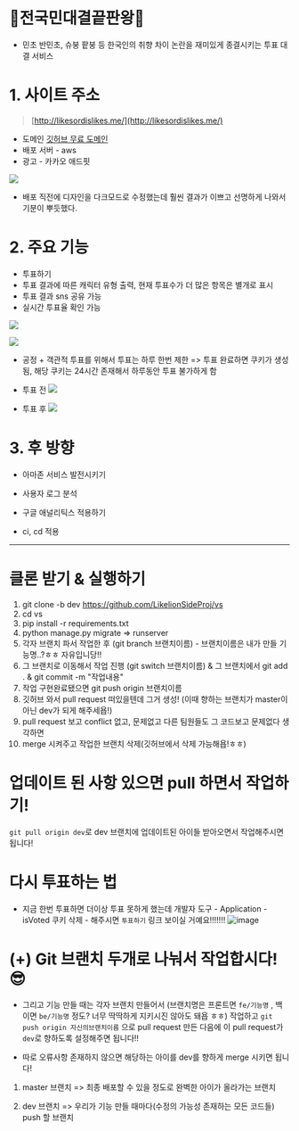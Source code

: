  # 🌟전국민대결끝판왕🌟
 - 민초 반민초, 슈붕 팥붕 등 한국인의 취향 차이 논란을 재미있게 종결시키는 투표 대결 서비스
 
# 1. 사이트 주소
> [http://likesordislikes.me/](http://likesordislikes.me/)
- 도메인 [깃허브 무료 도메인](https://education.github.com/pack)
- 배포 서버 - aws
- 광고 - 카카오 애드핏

![](https://images.velog.io/images/myway00/post/0338bf90-2e32-4ce7-8fdb-bce57ccdc66e/%EB%85%B9%ED%99%94_2022_02_27_01_01_41_870.gif)

- 배포 직전에 디자인을 다크모드로 수정했는데 훨씬 결과가 이쁘고 선명하게 나와서 기분이 뿌듯했다.


# 2. 주요 기능
- 투표하기
- 투표 결과에 따른 캐릭터 유형 출력, 현재 투표수가 더 많은 항목은 별개로 표시
- 투표 결과 sns 공유 가능
- 실시간 투표율 확인 가능

![](https://images.velog.io/images/myway00/post/0104bbc3-469b-45a2-a3a3-a32ef926bf38/%EB%85%B9%ED%99%94_2022_02_27_01_03_32_192.gif)

![](https://images.velog.io/images/myway00/post/246b00d3-0ac9-4957-b36d-4c76320a717b/%EB%85%B9%ED%99%94_2022_02_27_01_07_33_787.gif)

- 공정 + 객관적 투표를 위해서 투표는 하루 한번 제한
=> 투표 완료하면 쿠키가 생성됨, 해당 쿠키는 24시간 존재해서 하루동안 투표 불가하게 함

- 투표 전
![](https://images.velog.io/images/myway00/post/75966ab6-dbd7-41ed-9ad1-b5ed5b0b20b2/image.png)
- 투표 후
![](https://images.velog.io/images/myway00/post/a29213cb-3f8d-4c8b-9229-630d517f00f3/image.png)

# 3. 후 방향
- 아마존 서비스 발전시키기

- 사용자 로그 분석

- 구글 애널리틱스 적용하기

- ci, cd 적용


____________________________________________________________________________________________________________________
# 클론 받기 & 실행하기
1) git clone -b dev https://github.com/LikelionSideProj/vs
2) cd vs
3) pip install -r requirements.txt
4) python manage.py migrate => runserver
5) 각자 브랜치 파서 작업한 후 (git branch 브랜치이름) - 브랜치이름은 내가 만들 기능명..?ㅎㅎ 자유입니당!!
6) 그 브랜치로 이동해서 작업 진행 (git switch 브랜치이름) & 그 브랜치에서 git add . & git commit -m "작업내용"
7) 작업 구현완료됐으면 git push origin 브랜치이름
8) 깃허브 와서 pull request 떠있을텐데 그거 생성! (이때 향하는 브랜치가 master이 아닌 dev가 되게 해주세욥!)
9) pull request 보고 conflict 없고, 문제없고 다른 팀원들도 그 코드보고 문제없다 생각하면
10) merge 시켜주고 작업한 브랜치 삭제(깃허브에서 삭제  가능해욥!ㅎㅎ)

# 업데이트 된 사항 있으면 pull 하면서 작업하기!
`git pull origin dev`로 dev 브랜치에 업데이트된 아이들 받아오면서 작업해주시면 됩니다!

# 다시 투표하는 법
- 지금 한번 투표하면 더이상 투표 못하게 했는데
개발자 도구 - Application - isVoted 쿠키 삭제 - 해주시면 `투표하기` 링크 보이실 거예요!!!!!!!
![image](https://user-images.githubusercontent.com/76711238/153557885-3da5f3b3-e651-4498-b891-0efbeb7e4190.png)

# (+) Git 브랜치 두개로 나눠서 작업합시다! 😎
- 그리고 기능 만들 때는 각자 브랜치 만들어서 (브랜치명은 프론트면 `fe/기능명` , 백이면 `be/기능명` 정도? 너무 딱딱하게 지키시진 않아도 돼욥 ㅎㅎ) 작업하고
`git push origin 자신의브랜치이름` 으로 pull request 만든 다음에 이 pull request가 `dev`로 향하도록 설정해주면 됩니다!!

- 따로 오류사항 존재하지 않으면 해당하는 아이를 dev를 향하게 merge 시키면 됩니다! 


1) master 브랜치
=> 최종 배포할 수 있을 정도로 완벽한 아이가 올라가는 브랜치

2) dev 브랜치
=> 우리가 기능 만들 때마다(수정의 가능성 존재하는 모든 코드들) push 할 브랜치
